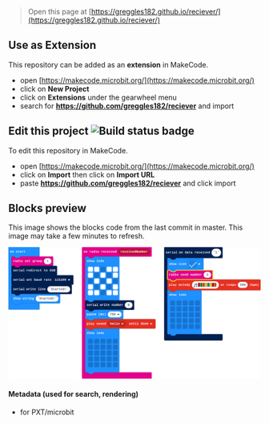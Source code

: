 
> Open this page at [https://greggles182.github.io/reciever/](https://greggles182.github.io/reciever/)

## Use as Extension

This repository can be added as an **extension** in MakeCode.

* open [https://makecode.microbit.org/](https://makecode.microbit.org/)
* click on **New Project**
* click on **Extensions** under the gearwheel menu
* search for **https://github.com/greggles182/reciever** and import

## Edit this project ![Build status badge](https://github.com/greggles182/reciever/workflows/MakeCode/badge.svg)

To edit this repository in MakeCode.

* open [https://makecode.microbit.org/](https://makecode.microbit.org/)
* click on **Import** then click on **Import URL**
* paste **https://github.com/greggles182/reciever** and click import

## Blocks preview

This image shows the blocks code from the last commit in master.
This image may take a few minutes to refresh.

![A rendered view of the blocks](https://github.com/greggles182/reciever/raw/master/.github/makecode/blocks.png)

#### Metadata (used for search, rendering)

* for PXT/microbit
<script src="https://makecode.com/gh-pages-embed.js"></script><script>makeCodeRender("{{ site.makecode.home_url }}", "{{ site.github.owner_name }}/{{ site.github.repository_name }}");</script>
